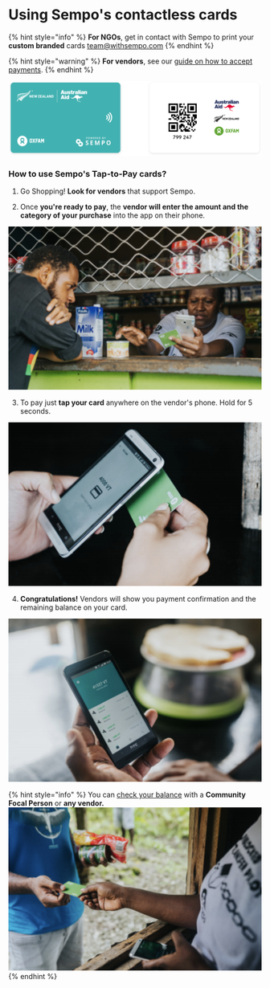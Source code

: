 # Using Sempo's contactless cards

{% hint style="info" %}
**For NGOs**, get in contact with Sempo to print your **custom branded** cards [team@withsempo.com](mailto:team@withsempo.com)
{% endhint %}

{% hint style="warning" %}
**For vendors**, see our [guide on how to accept payments](../mobile-app/using-the-app-as-a-vendor.md#how-to-accept-payments).
{% endhint %}

![Example Cards](../.gitbook/assets/teal-oxfam-cards-final.png)

### How to use Sempo's Tap-to-Pay cards?

1. Go Shopping! **Look for vendors** that support Sempo.

2. Once **you're ready to pay**, the **vendor will enter the amount and the category of your purchase** into the app on their phone.

![Credit: Keith Parsons / Oxfam Aus](../.gitbook/assets/screen-shot-2020-09-11-at-7.22.05-am.png)

3. To pay just **tap your card** anywhere on the vendor's phone. Hold for 5 seconds.

![Credit: Keith Parsons / Oxfam Aus](../.gitbook/assets/screen-shot-2020-09-11-at-7.22.15-am.png)

4. **Congratulations!** Vendors will show you payment confirmation and the remaining balance on your card.

![Credit: Keith Parsons / Oxfam Aus](../.gitbook/assets/screen-shot-2020-09-11-at-7.22.24-am.png)



{% hint style="info" %}
You can [check your balance](../mobile-app/using-the-app-as-a-vendor.md#how-to-check-balance) with a **Community Focal Person** or **any vendor.**  
 ![](../.gitbook/assets/screen-shot-2020-09-11-at-7.21.58-am.png) 
{% endhint %}




